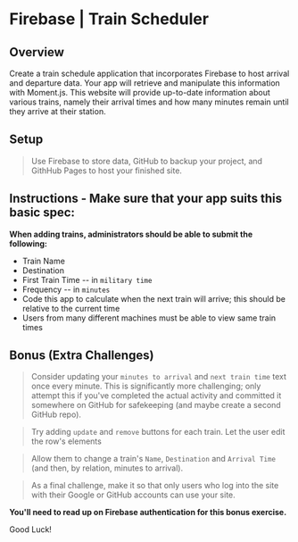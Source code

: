# Firebase | Train Scheduler
    
## Overview

Create a train schedule application that incorporates Firebase to host arrival and departure data. Your app will retrieve and manipulate this information with Moment.js. This website will provide up-to-date information about various trains, namely their arrival times and how many minutes remain until they arrive at their station.

## Setup
> Use Firebase to store data, GitHub to backup your project, and GithHub Pages to host your finished site.
    
## Instructions - Make sure that your app suits this basic spec:

**When adding trains, administrators should be able to submit the following:**

* Train Name
* Destination
* First Train Time -- in `military time`
* Frequency -- in `minutes`
* Code this app to calculate when the next train will arrive; this should be relative to the current time
* Users from many different machines must be able to view same train times

## Bonus (Extra Challenges)

> Consider updating your `minutes to arrival` and `next train time` text once every minute. This is significantly more challenging; only attempt this if you've completed the actual activity and committed it somewhere on GitHub for safekeeping (and maybe create a second GitHub repo).

> Try adding `update` and `remove` buttons for each train. Let the user edit the row's elements 

> Allow them to change a train's `Name`, `Destination` and `Arrival Time` (and then, by relation, minutes to arrival).

> As a final challenge, make it so that only users who log into the site with their Google or GitHub accounts can use your site. 

**You'll need to read up on Firebase authentication for this bonus exercise.**

Good Luck!